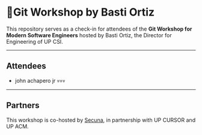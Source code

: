 # 🚀Git Workshop by Basti Ortiz

This repository serves as a check-in for attendees of the **Git Workshop for Modern Software Engineers** hosted by Basti Ortiz, the Director for Engineering of UP CSI.

---
## Attendees
* john achapero jr 💀💀💀

---
## Partners
This workshop is co-hosted by [Secuna](https://secuna.io), in partnership with UP CURSOR and UP ACM.
